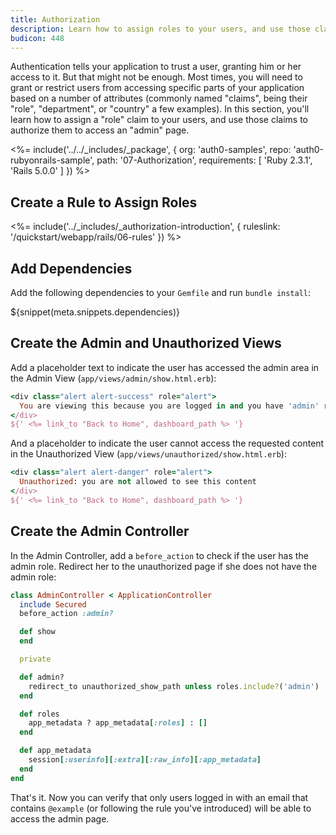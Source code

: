 ```yaml
---
title: Authorization
description: Learn how to assign roles to your users, and use those claims to authorize or deny a user to access certain portions of the app.
budicon: 448
---
```


Authentication tells your application to trust a user, granting him or her access to it. But that might not be enough. Most times, you will need to grant or restrict users from accessing specific parts of your application based on a number of attributes (commonly named "claims", being their "role", "department", or "country" a few examples). In this section, you'll learn how to assign a "role" claim to your users, and use those claims to authorize them to access an "admin" page.

<%= include('../../_includes/_package', {
  org: 'auth0-samples',
  repo: 'auth0-rubyonrails-sample',
  path: '07-Authorization',
  requirements: [
    'Ruby 2.3.1',
    'Rails 5.0.0'
  ]
}) %>

## Create a Rule to Assign Roles

<%= include('../_includes/_authorization-introduction', { ruleslink: '/quickstart/webapp/rails/06-rules' }) %>

## Add Dependencies

Add the following dependencies to your `Gemfile` and run `bundle install`:

${snippet(meta.snippets.dependencies)}

## Create the Admin and Unauthorized Views

Add a placeholder text to indicate the user has accessed the admin area in the Admin View (```app/views/admin/show.html.erb```):

```ruby
<div class="alert alert-success" role="alert">
  You are viewing this because you are logged in and you have 'admin' role.
</div>
${' <%= link_to "Back to Home", dashboard_path %> '}
```

And a placeholder to indicate the user cannot access the requested content in the Unauthorized View (```app/views/unauthorized/show.html.erb```):

```ruby
<div class="alert alert-danger" role="alert">
  Unauthorized: you are not allowed to see this content
</div>
${' <%= link_to "Back to Home", dashboard_path %> '}
```

## Create the Admin Controller

In the Admin Controller, add a ```before_action``` to check if the user has the admin role. Redirect her to the unauthorized page if she does not have the admin role:

```ruby
class AdminController < ApplicationController
  include Secured
  before_action :admin?

  def show
  end

  private

  def admin?
    redirect_to unauthorized_show_path unless roles.include?('admin')
  end

  def roles
    app_metadata ? app_metadata[:roles] : []
  end

  def app_metadata
    session[:userinfo][:extra][:raw_info][:app_metadata]
  end
end
```

That's it. Now you can verify that only users logged in with an email that contains `@example` (or following the rule you've introduced) will be able to access the admin page.
